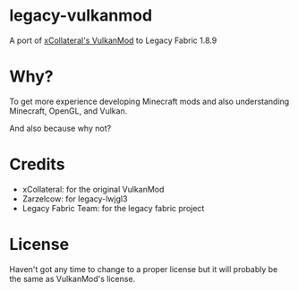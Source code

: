 # legacy-vulkanmod
A port of [xCollateral's VulkanMod](https://github.com/xCollateral/VulkanMod) to Legacy Fabric 1.8.9

# Why?
To get more experience developing Minecraft mods and also understanding Minecraft, OpenGL, and Vulkan.

And also because why not?

# Credits
 - xCollateral: for the original VulkanMod
 - Zarzelcow: for legacy-lwjgl3
 - Legacy Fabric Team: for the legacy fabric project

# License
Haven't got any time to change to a proper license but it will probably be the same as VulkanMod's license.
